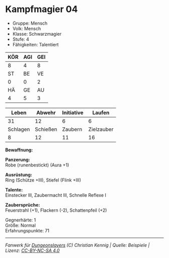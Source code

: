 # Kampfmagier 04  
- Gruppe: Mensch  
- Volk: Mensch  
- Klasse: Schwarzmagier  
- Stufe: 4  
- Fähigkeiten: Talentiert  


| KÖR | AGI | GEI |  
| --- | --- | --- |  
| 8   | 4   | 8   |
| ST  | BE  | VE  |  
| 0   | 0   | 2   |
| HÄ  | GE  | AU  |  
| 4   | 5   | 3   |


| Leben    | Abwehr   | Initiative | Laufen     |
| -------- | -------- | ---------- | ---------- |
| 31       | 12       | 6          | 6          |
| Schlagen | Schießen | Zaubern    | Zielzauber |
| 8        | 12       | 11         | 16         |

**Bewaffnung:**  


**Panzerung:**  
Robe (runenbestickt) (Aura +1)

**Ausrüstung:**  
Ring (Schütze +III), Stiefel (Flink +III)

**Talente:**  
Einstecker III, Zaubermacht III, Schnelle Reflexe I

**Zaubersprüche:**  
Feuerstrahl (+1), Flackern (-2), Schattenpfeil (+2)

Gegnerhärte: 1  
Größe: Normal  
Erfahrungspunkte: 71  



___
*Fanwerk für [Dungeonslayers](https://www.dungeonslayers.net/) (C) Christian Kennig | Quelle: Beispiele | Lizenz: [CC-BY-NC-SA 4.0](https://creativecommons.org/licenses/by-nc-sa/4.0/deed.de)*